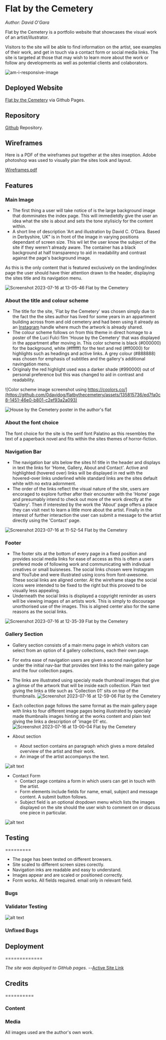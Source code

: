 # Flat by the Cemetery

_Author: David O'Gara_

Flat by the Cemetery is a portfolio website that showcases the visual work of an artist/illustrator.

Visitors to the site will be able to find information on the artist, see examples of their work, and get in touch via a contact form or social media links. The site is targeted at those that may wish to learn more about the work or follow any developments as well as potential clients and colaborators.

![am-i-responsive-image](https://github.com/0davidog/flatbythecemetery/assets/135815736/4541a755-539d-4e64-8409-3ba444810770)

## Deployed Website

[Flat by the Cemetery](https://0davidog.github.io/flatbythecemetery/index.html) via Github Pages.

## Repository
[Github](https://github.com/0davidog/flatbythecemetery/) Repository. 

## Wireframes

Here is a PDF of the wireframes put together at the sites inseption. Adobe photoshop was used to visually plan the sites look and layout.

[Wireframes.pdf](https://github.com/0davidog/flatbythecemetery/files/12063710/Wireframes.pdf)

## Features

### Main Image
- The first thing a user will take notice of is the large background image that domminates the index page. This will immedietdly give the user an idea what the site is about and sets the tone stylisicly for the content within.
- A short line of description 'Art and illustration by David C. O’Gara. Based in Derbyshire, UK" is in front of the image in varying positions dependant of screen size. This wil let the user know the subject of the site if they weren't already aware. The container has a black background at half transparency to aid in readability and contrast against the page's background image.

As this is the only content that is featured exclusively on the landing/index page the user should have thier attention drawn to the header, displaying the sites title and its navigation menu.

![Screenshot 2023-07-16 at 13-05-46 Flat by the Cemetery](https://github.com/0davidog/flatbythecemetery/assets/135815736/e821cd20-ff04-4568-bcff-dbdd9cd7e599)

### About the title and colour scheme

- The title for the site, 'Flat by the Cemetery' was chosen simply due to the fact the the sites author has lived for some years in an appartment building across from and old cemetery and had been using it already as an [Instagram](https://www.instagram.com/flatbythecemetery/) handle where much the artwork is already shared.
- The colour scheme follows on from this theme in direct homage to a poster of the Luci Fulci film 'House by the Cemetery' that was displayed in the appartment after moving in. This color scheme is black (#000000) for the background, white (#ffffff) for the text and red (#ff0000) for highlights such as headings and active links. A grey colour (#888888) was chosen for emphasis of subtitles and the gallery's additional navingation menu.
- Originaly the red highlight used was a darker shade (#990000) out of personal preference but this was changed to aid in contrast and readability.

![Color scheme image screenshot using https://coolors.co/](https://github.com/0davidog/flatbythecemetery/assets/135815736/ed7fa0c8-1451-46e0-b801-c2ef93a2a093)

![House by the Cemetery poster in the author's flat](https://github.com/0davidog/flatbythecemetery/assets/135815736/6295bfc6-9c19-4bd7-b0e5-24173f7daa2f)

### About the font choice

The font choice for the site is the serif font Palatino as this resembles the text of a paperback novel and fits within the sites themes of horror-fiction. 
 
### Navigation Bar
  - The navigation bar sits below the sites h1 title in the header and displays in text the links for 'Home, Gallery, About and Contact'. Active and highlighted (hovered over) links will be displayed in red with the hovered-over links underlined while standard links are the sites default white with no extra adornment.
  - The order of the links reflect the visual nature of the site, users are encoraged to explore further after their encounter with the 'Home' page and presumably intend to check out more of the work directly at the 'Gallery'. Then if interested by the work the 'About' page offers a place they can visit next to learn a little more about the artist. Finally in the interest of further interaction the user can submit a message to the artist directly using the 'Contact' page.

![Screenshot 2023-07-16 at 11-52-54 Flat by the Cemetery](https://github.com/0davidog/flatbythecemetery/assets/135815736/fb7ec8ff-41f2-41e3-9f5b-0102f624211c)

### Footer

  - The footer sits at the bottom of every page in a fixed position and provides social media links for ease of access as this is often a users prefered mode of following work and communicating with indivdual creatives or small buisneses. The social links chosen were Instagram and YouTube and were illustrated using icons from font-awesome. These social links are aligned center. At the wireframe stage the social icons were intended to be fixed to the right but this prooved to be visually less appealing.
  - Underneath the social links is displayed a copyright reminder as users will be viewing images of an artists work. This is simply to discourage unorthorised use of the images. This is aligned center also for the same reasons as the social links.
 
![Screenshot 2023-07-16 at 12-35-39 Flat by the Cemetery](https://github.com/0davidog/flatbythecemetery/assets/135815736/d6595b23-b71a-473f-bc5a-8bd7679b91e0)

### Gallery Section

  - Gallery section consists of a main menu page in which visitors can select from an option of 4 gallery collections, each their own page.
  - For extra ease of navigation users are given a second navigation bar under the initial nav-bar that provides text links to the main gallery page and the four collection pages.
  - The links are illustrated using specialy made thumbnail images that give a glimse of the artwork that will be inside each collection. Plain text giving the links a title  such as 'Collection 01' sits on top of the thumbnails.
![Screenshot 2023-07-16 at 12-59-06 Flat by the Cemetery](https://github.com/0davidog/flatbythecemetery/assets/135815736/25c3ed43-f50c-4743-ac54-376699a61bb5)
  - Each collection page follows the same format as the main gallery page with links to four different image pages being illustrated by specialy made thumbnails images hinting at the works content and plain text giving the links a description of 'image 01' etc.
![Screenshot 2023-07-16 at 13-00-04 Flat by the Cemetery](https://github.com/0davidog/flatbythecemetery/assets/135815736/ca2439b4-fcf3-4c9f-9ee2-4213b4c14b3c)


- About section
  - About section contains an paragraph which gives a more detailed overview of the artist and their work.
  - An image of the artist accompanys the text.

![alt text]()

- Contact Form
  - Contact page contains a form in which users can get in touch with the artist.
  - Form elements include fields for name, email, subject and message content. A submit button follows.
  - Subject field is an optional dropdown menu which lists the images displayed on the site should the user wish to comment on or discuss one piece in particular.

![alt text]()

## Testing

=========

- The page has been tested on different browsers.
- Site scaled to different screen sizes corectly.
- Navigation inks are readable and easy to understand.
- Images appear and are scaled or positioned correctly.
- Form works. All fields required. email only in relevant field.

### Bugs

### Validator Testing

![alt text](lighthouse)

### Unfixed Bugs

## Deployment

=============

_The site was deployed to GitHub pages.
--_[Active Site Link](https://)

## Credits

==========

### Content

### Media

All images used are the author's own work.
